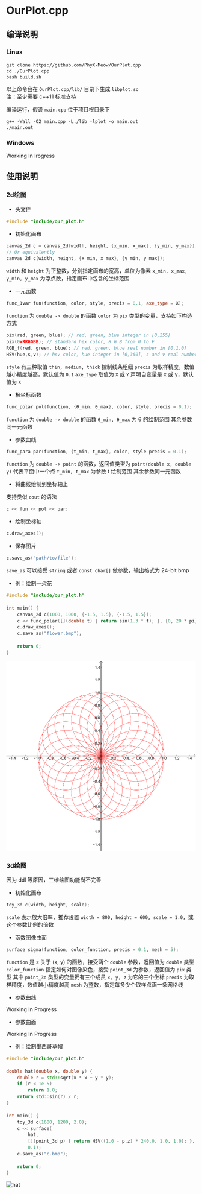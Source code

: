 # OurPlot.cpp

## 编译说明

### Linux

```shell
git clone https://github.com/PhyX-Meow/OurPlot.cpp
cd ./OurPlot.cpp
bash build.sh
```

以上命令会在 `OurPlot.cpp/lib/` 目录下生成 `libplot.so`  
注：至少需要 c++11 标准支持

编译运行，假设 `main.cpp` 位于项目根目录下

```shell
g++ -Wall -O2 main.cpp -L./lib -lplot -o main.out
./main.out
```

### Windows

Working In Irogress

## 使用说明

### 2d绘图

* 头文件

```cpp
#include "include/our_plot.h"
```

* 初始化画布

```cpp
canvas_2d c = canvas_2d(width, height, {x_min, x_max}, {y_min, y_max});
// Or equivalently
canvas_2d c(width, height, {x_min, x_max}, {y_min, y_max});
```

`width` 和 `height` 为正整数，分别指定画布的宽高，单位为像素
`x_min, x_max, y_min, y_max` 为浮点数，指定画布中包含的坐标范围

* 一元函数

```cpp
func_1var fun(function, color, style, precis = 0.1, axe_type = X);
```

`function` 为 `double -> double` 的函数
`color` 为 `pix` 类型的变量，支持如下构造方式

```cpp
pix(red, green, blue); // red, green, blue integer in [0,255]
pix(0xRRGGBB); // standard hex color, R G B from 0 to F
RGB_f(red, green, blue); // red, green, blue real number in [0,1.0]
HSV(hue,s,v); // hsv color, hue integer in [0,360], s and v real number in [0,1.0]
```

`style` 有三种取值 `thin, medium, thick` 控制线条粗细
`precis` 为取样精度，数值越小精度越高，默认值为 `0.1`
`axe_type` 取值为 `X` 或 `Y` 声明自变量是 x 或 y，默认值为 `X`

* 极坐标函数

```cpp
func_polar pol(function, {θ_min, θ_max}, color, style, precis = 0.1);
```

`function` 为 `double -> double` 的函数
`θ_min, θ_max` 为 θ 的绘制范围
其余参数同一元函数

* 参数曲线

```cpp
func_para par(function, {t_min, t_max}, color, style precis = 0.1);
```

`function` 为 `double -> point` 的函数，返回值类型为 `point(double x, double y)` 代表平面中一个点
`t_min, t_max` 为参数 t 绘制范围
其余参数同一元函数

* 将曲线绘制到坐标轴上

支持类似 `cout` 的语法

```cpp
c << fun << pol << par;
```

* 绘制坐标轴

```cpp
c.draw_axes();
```

* 保存图片

```cpp
c.save_as("path/to/file");
```

`save_as` 可以接受 `string` 或者 `const char[]` 做参数，输出格式为 24-bit bmp

* 例：绘制一朵花

```cpp
#include "include/our_plot.h"

int main() {
    canvas_2d c(1000, 1000, {-1.5, 1.5}, {-1.5, 1.5});
    c << func_polar([](double t) { return sin(1.3 * t); }, {0, 20 * pi}, Red, thin, 0.01);
    c.draw_axes();
    c.save_as("flower.bmp");

    return 0;
}
```

![flower](./output/flower.bmp)

### 3d绘图

因为 ddl 等原因，三维绘图功能尚不完善

* 初始化画布

```cpp
toy_3d c(width, height, scale);
```

`scale` 表示放大倍率，推荐设置 `width = 800, height = 600, scale = 1.0`，或这个参数比例的倍数

* 函数图像曲面

```cpp
surface sigma(function, color_function, precis = 0.1, mesh = 5);
```

`function` 是 z 关于 (x, y) 的函数，接受两个 `double` 参数，返回值为 `double` 类型
`color_function` 指定如何对图像染色，接受 `point_3d` 为参数，返回值为 `pix` 类型
其中 `point_3d` 类型的变量拥有三个成员 `x, y, z` 为它的三个坐标
`precis` 为取样精度，数值越小精度越高
`mesh` 为整数，指定每多少个取样点画一条网格线

* 参数曲线

Working In Progress

* 参数曲面

Working In Progress

* 例：绘制墨西哥草帽

```cpp
#include "include/our_plot.h"

double hat(double x, double y) {
    double r = std::sqrt(x * x + y * y);
    if (r < 1e-5)
        return 1.0;
    return std::sin(r) / r;
}

int main() {
    toy_3d c(1600, 1200, 2.0);
    c << surface(
        hat,
        [](point_3d p) { return HSV((1.0 - p.z) * 240.0, 1.0, 1.0); },
        0.1);
    c.save_as("c.bmp");

    return 0;
}
```

![hat](./output/hat.bmp)
